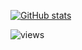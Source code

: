[![GitHub stats](https://github-readme-stats.vercel.app/api?username=sidhys1&theme=gruvbox)](https://github.com/sidhys1/github-readme-stats)
<p align="left"> <img src="https://komarev.com/ghpvc/?username=sidhys1&style=flat-square" alt="views" /> </p>
 
